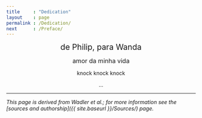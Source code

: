 ```yaml
---
title     : "Dedication"
layout    : page
permalink : /Dedication/
next      : /Preface/
---
```


<p style="text-align:center;">
  <span style="font-size:1.5em">de Philip, para Wanda</span>
</p>

<p style="text-align:center;">
  <span style="font-size:1.17em">amor da minha vida</span>
</p>

<p style="text-align:center;">
  <span style="font-size:1em">knock knock knock</span>
</p>

<p style="text-align:center;">
  <span style="font-size:1em">...</span>
</p>

---

*This page is derived from Wadler et al.; for more information see the [sources and authorship]({{ site.baseurl }}/Sources/) page.*
